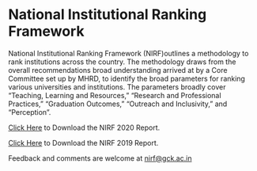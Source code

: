 
# National Institutional Ranking Framework

National Institutional Ranking Framework (NIRF)outlines a methodology to rank
institutions across the country. The methodology draws from the overall
recommendations broad understanding arrived at by a Core Committee set up by
MHRD, to identify the broad parameters for ranking various universities and
institutions. The parameters broadly cover “Teaching, Learning and Resources,”
“Research and Professional Practices,” “Graduation Outcomes,” “Outreach and
Inclusivity,” and “Perception”.

[Click Here](assets/2006/picture/upload/file/nirf2020.pdf) to Download the NIRF 2020 Report.

[Click Here](assets/2006/picture/upload/file/nirf2019.pdf) to Download the NIRF 2019 Report.

Feedback and comments are welcome at nirf@gck.ac.in
